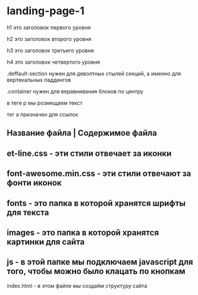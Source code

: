 # landing-page-1
h1 это заголовок первого уровня

h2 это заголовок второго уровня

h3 это заголовок третьего уровня

h4 это заголовок четвертого уровня

.deffault-section нужен для деволтных стылей секций, 
а именно для вертекальных паддингов

.container нужен для веравнивания блоков по центру

в теге р мы розмещаем текст

тег а призначен для ссылок 

Название файла | Содержимое файла 
------------------------------------------------------
et-line.css - эти стили отвечает за иконки
------------------------------------------------------
font-awesome.min.css - эти стили отвечают за фонти иконок
----------------------------------------------------------
fonts - это папка в которой хранятся шрифты для текста
----------------------------------------------------------
images - это папка в которой хранятся картинки для сайта 
----------------------------------------------------------
js - в этой папке мы подключаем javascript для того, 
чтобы можно было клацать по кнопкам
----------------------------------------------------------
index.html - в этом файле мы создаём структуру сайта
